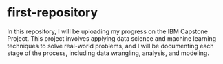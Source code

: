 # first-repository
In this repository, I will be uploading my progress on the IBM Capstone Project. This project involves applying data science and machine learning techniques to solve real-world problems, and I will be documenting each stage of the process, including data wrangling, analysis, and modeling.

